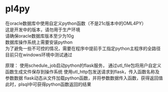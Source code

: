 # pl4py
在oracle数据库中使用自定义python函数（不是21c版本中的OML4PY）  
这是开发中的版本，请勿用于生产环境  
请确保oracle数据库版本至少为10g  
数据库操作系统上需要安装python  
为了避免一些不可控的情况，需要在程序中提前手工指定python主程序的全路径  
目前只在windows环境中测试通过  

原理：
使用schedule_job启动python的flask服务，
通过utl_file包将用户自定义函数生成文件保存到操作系统
使用utl_http包发送请求到flask，传入函数名称及参数数据
flask动态从文件加载python函数，并将参数数据传入函数，获得返回值
此时，plsql中可获得python函数返回的结果
